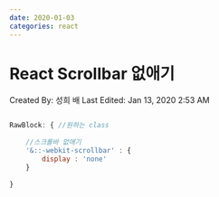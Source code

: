 ```yaml
---
date: 2020-01-03
categories: react
---
```


# React Scrollbar 없애기

Created By: 성희 배
Last Edited: Jan 13, 2020 2:53 AM

``` javascript

RawBlock: { //원하는 class
    
	//스크롤바 없애기
    '&::-webkit-scrollbar' : {
		display : 'none'
    }
    
}
```
